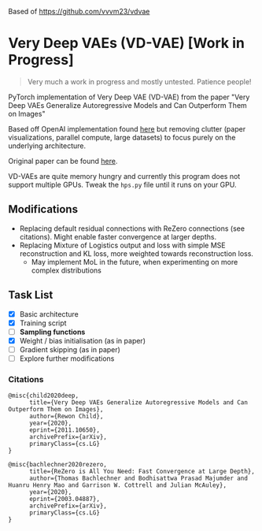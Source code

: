 Based of https://github.com/vvvm23/vdvae

# Very Deep VAEs (VD-VAE) [Work in Progress]

> Very much a work in progress and mostly untested. Patience people!

PyTorch implementation of Very Deep VAE (VD-VAE) from the paper "Very Deep VAEs Generalize Autoregressive Models and Can Outperform Them on Images"

Based off OpenAI implementation found [here](https://github.com/openai/vdvae) but removing clutter (paper visualizations, parallel compute, large datasets) to focus purely on the underlying architecture.

Original paper can be found [here](https://arxiv.org/abs/2011.10650).

VD-VAEs are quite memory hungry and currently this program does not support multiple GPUs. Tweak the `hps.py` file until it runs on your GPU.

## Modifications
- Replacing default residual connections with ReZero connections (see citations). Might enable faster convergence at larger depths.
- Replacing Mixture of Logistics output and loss with simple MSE reconstruction and KL loss, more weighted towards reconstruction loss.
    - May implement MoL in the future, when experimenting on more complex distributions

## Task List
- [x] Basic architecture
- [X] Training script
- [ ] **Sampling functions**
- [X] Weight / bias initialisation (as in paper)
- [ ] Gradient skipping (as in paper)
- [ ] Explore further modifications

### Citations
```
@misc{child2020deep,
      title={Very Deep VAEs Generalize Autoregressive Models and Can Outperform Them on Images},
      author={Rewon Child},
      year={2020},
      eprint={2011.10650},
      archivePrefix={arXiv},
      primaryClass={cs.LG}
}
```

```
@misc{bachlechner2020rezero,
      title={ReZero is All You Need: Fast Convergence at Large Depth},
      author={Thomas Bachlechner and Bodhisattwa Prasad Majumder and Huanru Henry Mao and Garrison W. Cottrell and Julian McAuley},
      year={2020},
      eprint={2003.04887},
      archivePrefix={arXiv},
      primaryClass={cs.LG}
}
```
